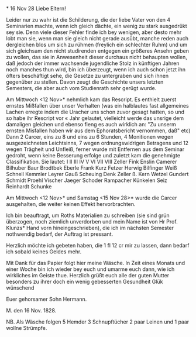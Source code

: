  <Maulbr Sonntg>* 16 Nov 28
Liebe Eltern!

Leider nur zu wahr ist die Schilderung, die der liebe Vater von den 4 Seminarien machte, wenn ich gleich dächte, ein wenig zu stark ausgedrükt sey sie. Denn viele dieser Fehler finde ich bey wenigen, aber desto mehr lobt man sie, wenn man sie gleich nicht gerade ausübt, manche reden auch dergleichen blos um sich zu rühmen (freylich ein schlechter Ruhm) und um sich gleichsam den nicht studirenden entgegen ein größeres Ansehn geben zu wollen, das sie in Anwesenheit dieser durchaus nicht behaupten wollen, daß jedoch der immer wachsende jugendliche Stolz in künftigen Jahren noch manches thun wird, bin ich überzeugt, wenn ich auch schon jetzt ihn öfters beschäftigt sehe, die Gesetze zu untergraben und sich ihnen gegenüber zu stellen. Davon zeugt die Geschichte unsers letzten Semesters, die aber auch vom Studienrath sehr gerügt wurde.

Am Mittwoch <12 Nov>* nehmlich kam das Rescript. Es enthielt zuerst ernstes Mißfallen über unser Verhalten (was ein halblautes fast allgemeines Lachen erregte indem die Uracher uns schon zuvor gesagt hatten, so und so habe ihr Rescript vor « Jahr gelautet, vielleicht werde das unsrige dem damaligen gleichen und ebenso fieng es auch wirklich an: "Zu unserm ernsten Misfallen haben wir aus dem Ephoratsbericht vernommen, daß" etc) Dann 2 Carcer, eins zu 8 und eins zu 6 Stunden, 4 Monitionen wegen ausgezeichneten Leichtsinns, 7 wegen ordnungswidrigen Betragens und 12 wegen Trägheit und Unfleiß, ferner wurde mit Entfernen aus dem Seminar gedroht, wenn keine Besserung erfolge und zuletzt kam die genehmigte Classifikation. Sie lautet: I II III IV V VI VII VIII
Zeller Fink Enslin Camerer Bilhuber Baur Brodtbek Eberle
 Frank Kurz Fetzer Herwig Bilfinger Weiß Schnell
 Kemmler Leyrer Gauß Scheuing Denk Zeller ß.
 Kern Wetzel Gundert Schmidt Proehl
 Vischer Jaeger Schoder Rampacher
 Künkelen Seiz
 Reinhardt
 Schunke

Am Mittwoch <12 Nov>* und Samstag <15 Nov 28>* wurde die Carcer ausgehalten, die weiter keinen Effekt hervorbrachten.

Ich bin beauftragt, um Roths Materialien zu schreiben (sie sind grün überzogen, noch ziemlich unverdorben und mein Name ist von Hr Prof. Klunzs* Hand vorn hineingeschrieben), die ich im nächsten Semester nothwendig bedarf, der Auftrag ist pressant.

Herzlich möchte ich gebeten haben, die 1 fl 12 cr mir zu lassen, dann bedarf ich sobald keines Geldes mehr.

Mit Dank für das Papier folgt hier meine Wäsche. In Zeit eines Monats und einer Woche bin ich wieder bey euch und umarme euch dann, wie ich wirkliches im Geiste thue. Herzlich grüßt euch alle der guten Mutter besonders zu ihrer doch ein wenig gebesserten Gesundheit Glük wünschend

 Euer gehorsamer Sohn Hermann.

M. den 16 Nov. 1828.

NB. Als Wäsche folgen
 5 Hemder
 3 Schnupftücher
 2 paar Leinen
 und 1 paar wollne Strümpfe.
